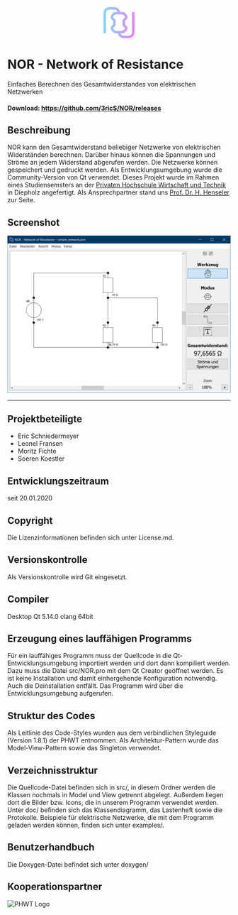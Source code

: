<p align="center">
  <img src="src/img/resistorLogo.svg" height="70">
</p>

NOR - Network of Resistance
===========================
Einfaches Berechnen des Gesamtwiderstandes von elektrischen Netzwerken

#### Download: https://github.com/3ricS/NOR/releases

## Beschreibung
NOR kann den Gesamtwiderstand beliebiger Netzwerke von elektrischen Widerständen berechnen.
Darüber hinaus können die Spannungen und Ströme an jedem Widerstand abgerufen werden.
Die Netzwerke können gespeichert und gedruckt werden.
Als Entwicklungsumgebung wurde die Community-Version von Qt verwendet. 
Dieses Projekt wurde im Rahmen eines Studiensemsters an der [Privaten Hochschule Wirtschaft und Technik](https://www.phwt.de/) in Diepholz angefertigt. Als Ansprechpartner stand uns [Prof. Dr. H. Henseler](https://www.phwt.de/weiterbildung/referenten/prof-dr-herwig-henseler/) zur Seite.

## Screenshot
<p align="center">
  <img src="doc/screenshots/screenshot_1.jpg">
</p>

---

## Projektbeteiligte
- Eric Schniedermeyer
- Leonel Fransen
- Moritz Fichte
- Soeren Koestler

## Entwicklungszeitraum
seit 20.01.2020

## Copyright
Die Lizenzinformationen befinden sich unter License.md.

## Versionskontrolle
Als Versionskontrolle wird Git eingesetzt.

## Compiler
Desktop Qt 5.14.0 clang 64bit

## Erzeugung eines lauffähigen Programms
Für ein lauffähiges Programm muss der Quellcode in die Qt-Entwicklungsumgebung importiert werden und dort dann kompiliert werden. Dazu muss die Datei src/NOR.pro mit dem Qt Creator geöffnet werden.
Es ist keine Installation und damit einhergehende Konfiguration notwendig. Auch die Deinstallation entfällt. Das Programm wird über die Entwicklungsumgebung aufgerufen.

## Struktur des Codes
Als Leitlinie des Code-Styles wurden aus dem verbindlichen Styleguide (Version 1.8.1) der PHWT entnommen. Als Architektur-Pattern wurde das Model-View-Pattern sowie das Singleton verwendet.

## Verzeichnisstruktur
Die Quellcode-Datei befinden sich in src/, in diesem Ordner werden die Klassen nochmals in Model und View getrennt abgelegt. Außerdem liegen dort die Bilder bzw. Icons, die in unserem Programm verwendet werden.
Unter doc/ befinden sich das Klassendiagramm, das Lastenheft sowie die Protokolle.
Beispiele für elektrische Netzwerke, die mit dem Programm geladen werden können, finden sich unter examples/.

## Benutzerhandbuch
Die Doxygen-Datei befindet sich unter doxygen/

## Kooperationspartner
![PHWT Logo](https://upload.wikimedia.org/wikipedia/commons/0/0f/Logo_PHWT.jpg)

